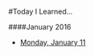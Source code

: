 #Today I Learned...

####January 2016
- [Monday, January 11](https://github.com/crowjm/today-i-learned/blob/master/Jan2016/Jan11.md)
